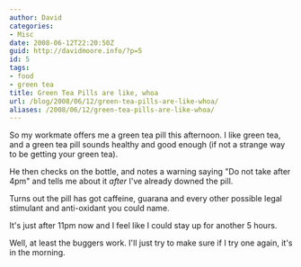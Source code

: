 ```yaml
---
author: David
categories:
- Misc
date: 2008-06-12T22:20:50Z
guid: http://davidmoore.info/?p=5
id: 5
tags:
- food
- green tea
title: Green Tea Pills are like, whoa
url: /blog/2008/06/12/green-tea-pills-are-like-whoa/
aliases: /2008/06/12/green-tea-pills-are-like-whoa/
---
```


So my workmate offers me a green tea pill this afternoon. I like green tea, and a green tea pill sounds healthy and good enough (if not a strange way to be getting your green tea).

He then checks on the bottle, and notes a warning saying "Do not take after 4pm" and tells me about it _after_ I've already downed the pill.

Turns out the pill has got caffeine, guarana and every other possible legal stimulant and anti-oxidant you could name.

It's just after 11pm now and I feel like I could stay up for another 5 hours.

Well, at least the buggers work. I'll just try to make sure if I try one again, it's in the morning.